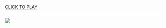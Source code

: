 
<a href="https://premium76.site?title=retro_bowl_unblocked_games_wtf&ref=13M">CLICK TO PLAY</a></h3>
<hr>

<a href="https://premium76.site?title=retro_bowl_unblocked_games_wtf&ref=13M"><img src="https://clearcache.store/games.png"></a>


